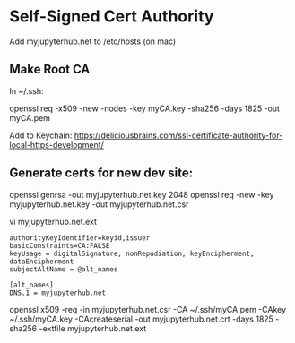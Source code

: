 # Self-Signed Cert Authority

Add myjupyterhub.net to /etc/hosts (on mac)

## Make Root CA

In ~/.ssh:

openssl req -x509 -new -nodes -key myCA.key -sha256 -days 1825 -out myCA.pem

Add to Keychain:
https://deliciousbrains.com/ssl-certificate-authority-for-local-https-development/

## Generate certs for new dev site:

openssl genrsa -out myjupyterhub.net.key 2048
openssl req -new -key myjupyterhub.net.key -out myjupyterhub.net.csr

vi myjupyterhub.net.ext
```
authorityKeyIdentifier=keyid,issuer
basicConstraints=CA:FALSE
keyUsage = digitalSignature, nonRepudiation, keyEncipherment, dataEncipherment
subjectAltName = @alt_names
 
[alt_names]
DNS.1 = myjupyterhub.net
```

openssl x509 -req -in myjupyterhub.net.csr -CA ~/.ssh/myCA.pem -CAkey ~/.ssh/myCA.key -CAcreateserial -out myjupyterhub.net.crt -days 1825 -sha256 -extfile myjupyterhub.net.ext 



